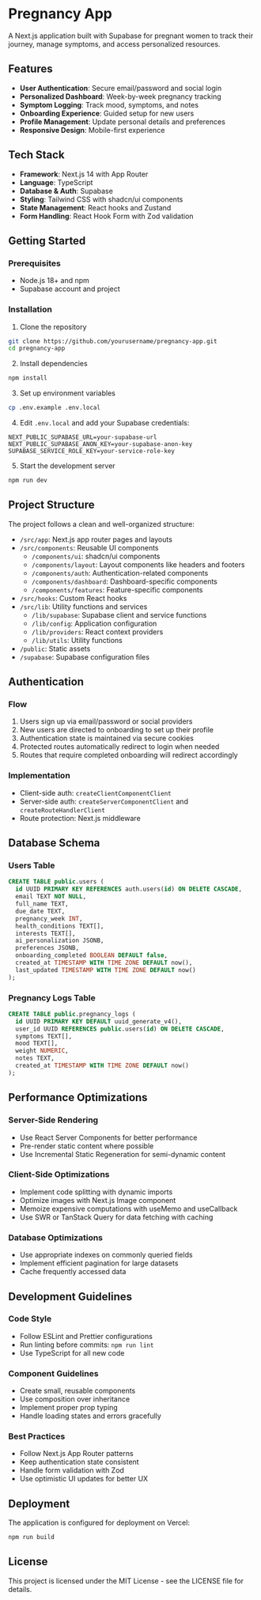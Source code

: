 # Pregnancy App

A Next.js application built with Supabase for pregnant women to track their journey, manage symptoms, and access personalized resources.

## Features

- **User Authentication**: Secure email/password and social login
- **Personalized Dashboard**: Week-by-week pregnancy tracking
- **Symptom Logging**: Track mood, symptoms, and notes
- **Onboarding Experience**: Guided setup for new users
- **Profile Management**: Update personal details and preferences
- **Responsive Design**: Mobile-first experience

## Tech Stack

- **Framework**: Next.js 14 with App Router
- **Language**: TypeScript
- **Database & Auth**: Supabase
- **Styling**: Tailwind CSS with shadcn/ui components
- **State Management**: React hooks and Zustand
- **Form Handling**: React Hook Form with Zod validation

## Getting Started

### Prerequisites

- Node.js 18+ and npm
- Supabase account and project

### Installation

1. Clone the repository
```bash
git clone https://github.com/yourusername/pregnancy-app.git
cd pregnancy-app
```

2. Install dependencies
```bash
npm install
```

3. Set up environment variables
```bash
cp .env.example .env.local
```

4. Edit `.env.local` and add your Supabase credentials:
```
NEXT_PUBLIC_SUPABASE_URL=your-supabase-url
NEXT_PUBLIC_SUPABASE_ANON_KEY=your-supabase-anon-key
SUPABASE_SERVICE_ROLE_KEY=your-service-role-key
```

5. Start the development server
```bash
npm run dev
```

## Project Structure

The project follows a clean and well-organized structure:

- `/src/app`: Next.js app router pages and layouts
- `/src/components`: Reusable UI components
  - `/components/ui`: shadcn/ui components
  - `/components/layout`: Layout components like headers and footers
  - `/components/auth`: Authentication-related components
  - `/components/dashboard`: Dashboard-specific components
  - `/components/features`: Feature-specific components
- `/src/hooks`: Custom React hooks
- `/src/lib`: Utility functions and services
  - `/lib/supabase`: Supabase client and service functions
  - `/lib/config`: Application configuration
  - `/lib/providers`: React context providers
  - `/lib/utils`: Utility functions
- `/public`: Static assets
- `/supabase`: Supabase configuration files

## Authentication

### Flow

1. Users sign up via email/password or social providers
2. New users are directed to onboarding to set up their profile
3. Authentication state is maintained via secure cookies
4. Protected routes automatically redirect to login when needed
5. Routes that require completed onboarding will redirect accordingly

### Implementation

- Client-side auth: `createClientComponentClient`
- Server-side auth: `createServerComponentClient` and `createRouteHandlerClient`
- Route protection: Next.js middleware

## Database Schema

### Users Table

```sql
CREATE TABLE public.users (
  id UUID PRIMARY KEY REFERENCES auth.users(id) ON DELETE CASCADE,
  email TEXT NOT NULL,
  full_name TEXT,
  due_date TEXT,
  pregnancy_week INT,
  health_conditions TEXT[],
  interests TEXT[],
  ai_personalization JSONB,
  preferences JSONB,
  onboarding_completed BOOLEAN DEFAULT false,
  created_at TIMESTAMP WITH TIME ZONE DEFAULT now(),
  last_updated TIMESTAMP WITH TIME ZONE DEFAULT now()
);
```

### Pregnancy Logs Table

```sql
CREATE TABLE public.pregnancy_logs (
  id UUID PRIMARY KEY DEFAULT uuid_generate_v4(),
  user_id UUID REFERENCES public.users(id) ON DELETE CASCADE,
  symptoms TEXT[],
  mood TEXT[],
  weight NUMERIC,
  notes TEXT,
  created_at TIMESTAMP WITH TIME ZONE DEFAULT now()
);
```

## Performance Optimizations

### Server-Side Rendering

- Use React Server Components for better performance
- Pre-render static content where possible
- Use Incremental Static Regeneration for semi-dynamic content

### Client-Side Optimizations

- Implement code splitting with dynamic imports
- Optimize images with Next.js Image component
- Memoize expensive computations with useMemo and useCallback
- Use SWR or TanStack Query for data fetching with caching

### Database Optimizations

- Use appropriate indexes on commonly queried fields
- Implement efficient pagination for large datasets
- Cache frequently accessed data

## Development Guidelines

### Code Style

- Follow ESLint and Prettier configurations
- Run linting before commits: `npm run lint`
- Use TypeScript for all new code

### Component Guidelines

- Create small, reusable components
- Use composition over inheritance
- Implement proper prop typing
- Handle loading states and errors gracefully

### Best Practices

- Follow Next.js App Router patterns
- Keep authentication state consistent
- Handle form validation with Zod
- Use optimistic UI updates for better UX

## Deployment

The application is configured for deployment on Vercel:

```bash
npm run build
```

## License

This project is licensed under the MIT License - see the LICENSE file for details.
